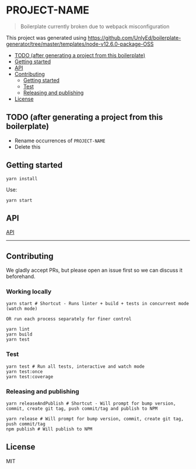 # PROJECT-NAME

> Boilerplate currently broken due to webpack misconfiguration

This project was generated using https://github.com/UnlyEd/boilerplate-generator/tree/master/templates/node-v12.6.0-package-OSS

<!-- toc -->

- [TODO (after generating a project from this boilerplate)](#todo-after-generating-a-project-from-this-boilerplate)
- [Getting started](#getting-started)
- [API](#api)
- [Contributing](#contributing)
  * [Getting started](#getting-started-1)
  * [Test](#test)
  * [Releasing and publishing](#releasing-and-publishing)
- [License](#license)

<!-- tocstop -->

## TODO (after generating a project from this boilerplate)

- Rename occurrences of `PROJECT-NAME`
- Delete this

## Getting started

```
yarn install
```

Use:

```
yarn start
```

## API

[API](./API.md)

---

## Contributing

We gladly accept PRs, but please open an issue first so we can discuss it beforehand.

### Working locally

```
yarn start # Shortcut - Runs linter + build + tests in concurrent mode (watch mode)

OR run each process separately for finer control

yarn lint
yarn build
yarn test
```

### Test

```
yarn test # Run all tests, interactive and watch mode
yarn test:once
yarn test:coverage
```

### Releasing and publishing

```
yarn releaseAndPublish # Shortcut - Will prompt for bump version, commit, create git tag, push commit/tag and publish to NPM

yarn release # Will prompt for bump version, commit, create git tag, push commit/tag
npm publish # Will publish to NPM
```

## License

MIT
